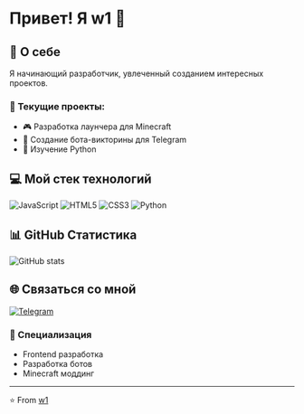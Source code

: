 # Привет! Я w1 👋

## 🚀 О себе
Я начинающий разработчик, увлеченный созданием интересных проектов. 

### 🔭 Текущие проекты:
- 🎮 Разработка лаунчера для Minecraft
- 🤖 Создание бота-викторины для Telegram
- 🐍 Изучение Python

## 💻 Мой стек технологий
![JavaScript](https://img.shields.io/badge/JavaScript-F7DF1E?style=for-the-badge&logo=javascript&logoColor=black)
![HTML5](https://img.shields.io/badge/HTML5-E34F26?style=for-the-badge&logo=html5&logoColor=white)
![CSS3](https://img.shields.io/badge/CSS3-1572B6?style=for-the-badge&logo=css3&logoColor=white)
![Python](https://img.shields.io/badge/Python-3776AB?style=for-the-badge&logo=python&logoColor=white)

## 📊 GitHub Статистика
![GitHub stats](https://github-readme-stats.vercel.app/api?username=w1-w1-w1-w1&show_icons=true&theme=tokyonight)

## 🌐 Связаться со мной
[![Telegram](https://img.shields.io/badge/Telegram-2CA5E0?style=for-the-badge&logo=telegram&logoColor=white)](https://t.me/w1_w1_w1_w1)

### 🎯 Специализация
- Frontend разработка
- Разработка ботов
- Minecraft моддинг

---
⭐️ From [w1](https://github.com/ВАШ_ЮЗЕРНЕЙМ)
